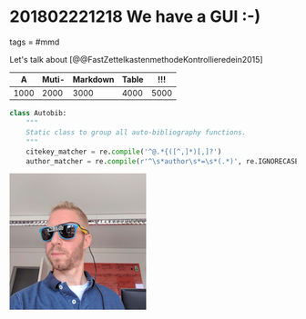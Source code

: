 # 201802221218 We have a GUI :-)
tags = #mmd

Let's talk about [@@FastZettelkastenmethodeKontrollieredein2015]


| A  | Muti-  | Markdown  | Table  | !!!  |
|----|----|----|----|----|
| 1000  | 2000 | 3000| 4000 | 5000 |


```python
class Autobib:
    """
    Static class to group all auto-bibliography functions.
    """
    citekey_matcher = re.compile('^@.*{([^,]*)[,]?')
    author_matcher = re.compile(r'^\s*author\s*=\s*(.*)', re.IGNORECASE)
```


![And an image](img/rene_shades.png)

